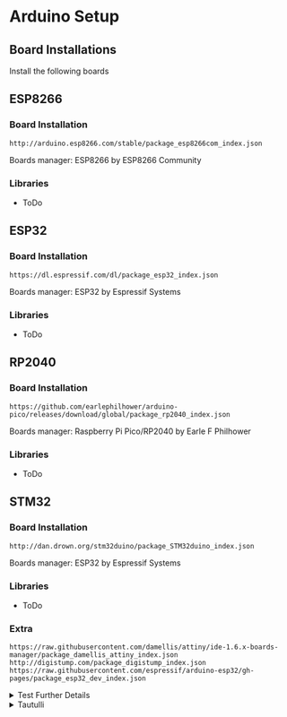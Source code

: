 # Arduino Setup
## Board Installations

Install the following boards

## ESP8266

### Board Installation
  ```
  http://arduino.esp8266.com/stable/package_esp8266com_index.json
  ```
  Boards manager: ESP8266 by ESP8266 Community
  
### Libraries
* ToDo


## ESP32

### Board Installation
  ```
  https://dl.espressif.com/dl/package_esp32_index.json
  ```
   Boards manager: ESP32 by Espressif Systems
  
### Libraries
* ToDo


## RP2040

### Board Installation
  ```
  https://github.com/earlephilhower/arduino-pico/releases/download/global/package_rp2040_index.json
  ```
   Boards manager: Raspberry Pi Pico/RP2040 by Earle F Philhower
  
### Libraries
* ToDo


## STM32

### Board Installation
  ```
  http://dan.drown.org/stm32duino/package_STM32duino_index.json
  ```
   Boards manager: ESP32 by Espressif Systems
  
### Libraries
* ToDo



### Extra

  ```
  https://raw.githubusercontent.com/damellis/attiny/ide-1.6.x-boards-manager/package_damellis_attiny_index.json
  http://digistump.com/package_digistump_index.json
  https://raw.githubusercontent.com/espressif/arduino-esp32/gh-pages/package_esp32_dev_index.json
  ```
  
  


<details>
  <summary>Test Further Details</summary>
  - [ ]  TAUTULLI_URL - Local/Remote IP to connect to Tautulli ('http://localhost:8181',  'https://x.x.x.x:8182', etc.)
  - [ ]  TAUTULLI_APIKEY - Tautulli Settings > Access Control > Enable API - API Key
</details>



<details>
<summary>Tautulli</summary>

- [ ]  TAUTULLI_URL - Local/Remote IP to connect to Tautulli ('http://localhost:8181',  'https://x.x.x.x:8182', etc.)
- [ ]  TAUTULLI_APIKEY - Tautulli Settings > Access Control > Enable API - API Key
</details>
  
  
